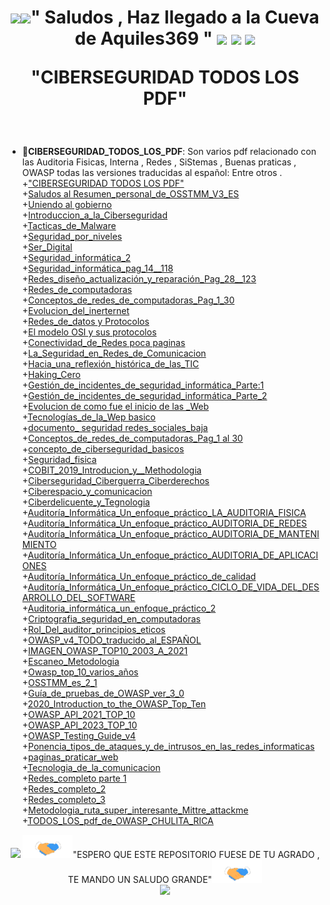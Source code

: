 <h1 align="center"><img height="40" src="https://github.com/7oSkaaa/7oSkaaa/blob/main/Images/about_me.gif?raw=true"><img height="40" src="https://emoji.gg/assets/emoji/7333-parrotdance.gif">" Saludos , Haz llegado a la Cueva de Aquiles369 " <img height="40" src="https://emoji.gg/assets/emoji/7333-parrotdance.gif"> <img height="40" src="https://github.com/7oSkaaa/7oSkaaa/blob/main/Images/about_me.gif?raw=true"> <img height="35" src="https://user-images.githubusercontent.com/73097560/115834477-dbab4500-a447-11eb-908a-139a6edaec5c.gif"> 

"CIBERSEGURIDAD TODOS LOS PDF"
</h1>
</p>
<br>


- :file_folder:__CIBERSEGURIDAD_TODOS_LOS_PDF__:
Son varios pdf relacionado con las Auditoria Fisicas, Interna , Redes , SiStemas , Buenas praticas ,  OWASP todas las versiones traducidas al español: Entre otros .<br>
+["CIBERSEGURIDAD TODOS LOS PDF"](README.md)<br>
+[Saludos al Resumen_personal_de_OSSTMM_V3_ES](OSSTMM_V3_es)<br>
+[Uniendo al gobierno](Uniendo_al_Gobierno)<br>
+[Introduccion_a_la_Ciberseguridad](Introduccion_a_la_ciberseguridad)<br>
+[Tacticas_de_Malware](Tacticas_de_Malware)<br>
+[Seguridad_por_niveles](seguridad_por_niveles)<br>
+[Ser_Digital](Ser_Digital)<br>
+[Seguridad_informática_2](Seguridad_informática_2)<br>
+[Seguridad_informática_pag_14__118](Seguridad_informática_pag_14__118)<br>
+[Redes_diseño_actualización_y_reparación_Pag_28__123](Redes_diseño_actualización_y_reparación_Pag_28__123)<br>
+[Redes_de_computadoras](Redes_de_computadoras)<br>
+[Conceptos_de_redes_de_computadoras_Pag_1_30](Conceptos_de_redes_de_computadoras_Pag_1_30)<br>
+[Evolucion_del_inerternet](Evolucion_del_inert6ernet)<br>
+[Redes_de_datos y Protocolos](Redes_de_datos)<br>
+[El modelo OSI y sus protocolos](Protocolos_del_modelo_OSI)<br>
+[Conectividad_de_Redes poca paginas](Conectividad_de_redes)<br>
+[La_Seguridad_en_Redes_de_Comunicacion](La_Seguridad_en_Redes_de_Comunicacion)<br>
+[Hacia_una_reflexión_histórica_de_las_TIC](Hacia_una_reflexión_histórica_de_las_TIC)<br>
+[Haking_Cero](Haking_Cero)<br>
+[Gestión_de_incidentes_de_seguridad_informática_Parte:1](Gestión_de_incidentes_de_seguridad_informática_1)<br>
+[Gestión_de_incidentes_de_seguridad_informática_Parte_2](Gestión_de_incidentes_de_seguridad_informática_2)<br>
+[Evolucion de como fue el inicio de las _Web ](Evolucion_Web)<br>
+[Tecnologías_de_la_Wep basico](Tecnologías_de_la_Wep)<br>
+[documento_ seguridad redes_sociales_baja](documento_seguridad_redes_sociales_baja)<br>
+[Conceptos_de_redes_de_computadoras_Pag_1 al 30](Conceptos_de_redes_de_computadoras_Pag_1_30)<br>
+[concepto_de_ciberseguridad_basicos](concepto_de_ciberseguridad_basicos)<br>
+[Seguridad_fisica](Seguridad_fisica)<br>
+[COBIT_2019_Introducion_y__Methodologia](COBIT_2019_Introducion_y__Methodologia)<br>
+[Ciberseguridad_Ciberguerra_Ciberderechos](Ciberseguridad_Ciberguerra_Ciberderechos)<br>
+[Ciberespacio_y_comunicacion](Ciberespacio_y_comunicacion)<br>
+[Ciberdelicuente_y_Tegnologia](Ciberdelicuente_y_Tegnologia)<br>
+[Auditoría_Informática_Un_enfoque_práctico_LA_AUDITORIA_FISICA](Auditoría_Informática_Un_enfoque_práctico_LA_AUDITORIA_FISICA)<br>
+[Auditoría_Informática_Un_enfoque_práctico_AUDITORIA_DE_REDES](Auditoría_Informática_Un_enfoque_práctico_AUDITORIA_DE_REDES)<br>
+[Auditoría_Informática_Un_enfoque_práctico_AUDITORIA_DE_MANTENIMIENTO](Auditoría_Informática_Un_enfoque_práctico_AUDITORIA_DE_MANTENIMIENTO)<br>
+[Auditoría_Informática_Un_enfoque_práctico_AUDITORIA_DE_APLICACIONES](Auditoría_Informática_Un_enfoque_práctico_AUDITORIA_DE_APLICACIONES)<br>
+[Auditoría_Informática_Un_enfoque_práctico_de_calidad](Auditoría_Informática_Un_enfoque_práctico_de_calidad)<br>
+[Auditoría_Informática_Un_enfoque_práctico_CICLO_DE_VIDA_DEL_DESARROLLO_DEL_SOFTWARE](Auditoría_Informática_Un_enfoque_práctico_CICLO_DE_VIDA_DEL_DESARROLLO_DEL_SOFTWARE)<br>
+[Auditoria_informática_un_enfoque_práctico_2](Auditoria_informática_un_enfoque_práctico_2)<br>
+[Criptografia_seguridad_en_computadoras](Criptografia_seguridad_en_computadoras)<br>
+[Rol_Del_auditor_principios_eticos](Rol_Del_auditor_principios_eticos)<br>
+[OWASP_v4_TODO_traducido_al_ESPAÑOL](OWASP_v4_TODO_traducido_al_ESPAÑOL)<br>
+[IMAGEN_OWASP_TOP10_2003_A_2021](IMAGEN_OWAS_TOP10_2003_A_2021)<br>
+[Escaneo_Metodologia](Escaneo_Metodologia)<br>
+[Owasp_top_10_varios_años](Owasp_top_10_varios_años)<br>
+[OSSTMM_es_2_1](OSSTMM_es_2_1)<br>
+[Guía_de_pruebas_de_OWASP_ver_3_0](Guía_de_pruebas_de_OWASP_ver_3_0)<br>
+[2020_Introduction_to_the_OWASP_Top_Ten](2020_Introduction_to_the_OWASP_Top_Ten)<br>
+[OWASP_API_2021_TOP_10](OWASP_API_2021_TOP_10)<br>
+[OWASP_API_2023_TOP_10](OWASP_API_2023_TOP_10)<br>
+[OWASP_Testing_Guide_v4](OWASP_Testing_Guide_v4)<br>
+[Ponencia_tipos_de_ataques_y_de_intrusos_en_las_redes_informaticas](Ponencia_tipos_de_ataques_y_de_intrusos_en_las_redes_informaticas)<br>
+[paginas_praticar_web](paginas_praticar_web)<br>
+[Tecnologia_de_la_comunicacion](Tecnologia_de_la_comunicacion)<br>
+[Redes_completo parte 1](Redes_completo)<br>
+[Redes_completo_2](Redes_completo_2)<br>
+[Redes_completo_3](Redes_completo_3)<br>
+[Metodologia_ruta_super_interesante_Mittre_attackme](Metodologia_ruta_super_interesante_Mittre_attackme)<br>
+[TODOS_LOS_pdf_de_OWASP_CHULITA_RICA](TODOS_LOS_pdf_de_OWASP_CHULITA_RICA)<br>










<p align="center">
  <img src="https://user-images.githubusercontent.com/73097560/115834477-dbab4500-a447-11eb-908a-139a6edaec5c.gif"> 
<img src="https://github.com/0xAbdulKhalid/0xAbdulKhalid/raw/main/assets/mdImages/handshake.gif" width ="80">"ESPERO QUE ESTE REPOSITORIO  FUESE DE TU AGRADO , TE MANDO UN SALUDO GRANDE"<img src="https://github.com/0xAbdulKhalid/0xAbdulKhalid/raw/main/assets/mdImages/handshake.gif" width ="80">
	<br>
	<img src="https://user-images.githubusercontent.com/73097560/115834477-dbab4500-a447-11eb-908a-139a6edaec5c.gif"> 
</p>

 
